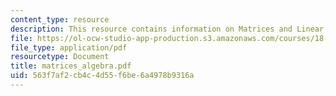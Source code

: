 ```yaml
---
content_type: resource
description: This resource contains information on Matrices and Linear Algebra.
file: https://ol-ocw-studio-app-production.s3.amazonaws.com/courses/18-02-multivariable-calculus-spring-2006/563f7af2cb4c4d55f6be6a4978b9316a_matrices_algebra.pdf
file_type: application/pdf
resourcetype: Document
title: matrices_algebra.pdf
uid: 563f7af2-cb4c-4d55-f6be-6a4978b9316a
---
```

